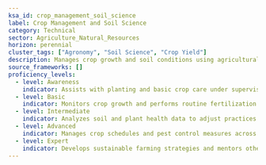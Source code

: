 ```yaml
---
ksa_id: crop_management_soil_science  
label: Crop Management and Soil Science  
category: Technical  
sector: Agriculture_Natural_Resources  
horizon: perennial  
cluster_tags: ["Agronomy", "Soil Science", "Crop Yield"]  
description: Manages crop growth and soil conditions using agricultural science to optimize yields and maintain soil health.  
source_frameworks: []  
proficiency_levels:  
  - level: Awareness  
    indicator: Assists with planting and basic crop care under supervision.  
  - level: Basic  
    indicator: Monitors crop growth and performs routine fertilization and watering tasks.  
  - level: Intermediate  
    indicator: Analyzes soil and plant health data to adjust practices for improved yield.  
  - level: Advanced  
    indicator: Manages crop schedules and pest control measures across multiple fields or greenhouses.  
  - level: Expert  
    indicator: Develops sustainable farming strategies and mentors others in advanced agronomic techniques.  
---  
```

